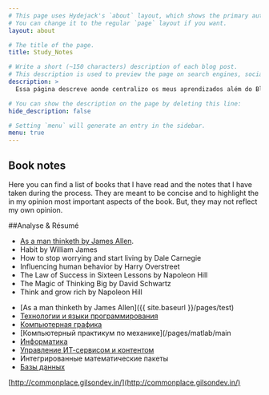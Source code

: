 ```yaml
---
# This page uses Hydejack's `about` layout, which shows the primary author's picture and about text at the top.
# You can change it to the regular `page` layout if you want.
layout: about

# The title of the page.
title: Study_Notes

# Write a short (~150 characters) description of each blog post.
# This description is used to preview the page on search engines, social media, etc.
description: >
  Essa página descreve aonde centralizo os meus aprendizados além do Blog

# You can show the description on the page by deleting this line:
hide_description: false

# Setting `menu` will generate an entry in the sidebar.
menu: true
---
```


## Book notes

Here you can find a list of books that I have read and the notes that I have taken during the process. They are meant to be concise and to highlight the in my opinion most important aspects of the book. But, they may not reflect my own opinion.

##Analyse & Résumé

- <a href="{{ site.baseurl }}/pdfs/resume_online.pdf" target="_blank">As a man thinketh by James Allen</a>.
- Habit by William James
- How to stop worrying and start living by Dale Carnegie
- Influencing human behavior by Harry Overstreet
- The Law of Success in Sixteen Lessons by Napoleon Hill
- The Magic of Thinking Big by David Schwartz
- Think and grow rich by Napoleon Hill
* [As a man thinketh by James Allen]({{ site.baseurl }}/pages/test)
* [Технологии и языки программирования](/pages/python/main)
* [Компьютерная графика](/pages/graphics/main)
* [Компьютерный практикум по механике](/pages/matlab/main
* [Информатика](/pages/informatics/main)
* [Управление ИТ-сервисом и контентом](/pages/it/main)
* Интегрированные математические пакеты
* [Базы данных](/pages/databases/main)

[http://commonplace.gilsondev.in/](http://commonplace.gilsondev.in/)
